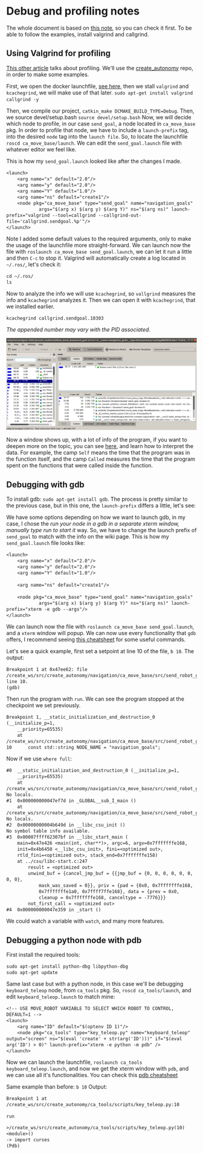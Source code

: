 # Debug and profiling notes

The whole document is based on [this note](http://wiki.ros.org/roslaunch/Tutorials/Roslaunch%20Nodes%20in%20Valgrind%20or%20GDB), so you can check it first.
To be able to follow the examples, install valgrind and callgrind.

## Using Valgrind for profiling

[This other article](http://wiki.ros.org/roslaunch/Tutorials/Profiling%20roslaunch%20nodes) talks about profiling.
We'll use the [create_autonomy](https://github.com/RoboticaUtnFrba/create_autonomy) repo, in order to make some examples.

First, we open the docker launchfile, [see here](https://github.com/RoboticaUtnFrba/create_autonomy/wiki/Setup-Docker), then we stall `valgrind` and `kcachegrind`, we will make use of that later. `sudo apt-get install valgrind callgrind -y`

Then, we compile our project, `catkin_make DCMAKE_BUILD_TYPE=Debug`.
Then, we source devel/setup.bash `source devel/setup.bash`
Now, we will decide which node to profile, in our case `send_goal`, a node located in `ca_move_base` pkg.
In order to profile that node, we have to include a `launch-prefix` tag, into the desired `node` tag into the `launch file`.
So, to locate the launchfile `roscd ca_move_base/launch`.
We can edit the `send_goal.launch` file with whatever editor we feel like.

This is how my `send_goal.launch` looked like after the changes I made.
    
    <launch>
        <arg name="x" default="2.0"/>
        <arg name="y" default="2.0"/>
        <arg name="Y" default="1.0"/>
        <arg name="ns" default="create1"/>
        <node pkg="ca_move_base" type="send_goal" name="navigation_goals"
                args="$(arg x) $(arg y) $(arg Y)" ns="$(arg ns)" launch-prefix="valgrind --tool=callgrind --callgrind-out-file='callgrind.sendgoal.%p'"/>
    </launch>

Note I added some default values to the required arguments, only to make the usage of the launchfile more straight-forward.
We can launch now the file with `roslaunch ca_move_base send_goal.launch`, we can let it run a little and then `C-c` to stop it.
Valgrind will automatically create a log located in `~/.ros/`, let's check it:
    
    cd ~/.ros/
    ls

Now to analyze the info we will use `kcachegrind`, so `vallgrind` measures the info and `kcachegrind` analyzes it.
Then we can open it with `kcachegrind`, that we installed earlier.

    
    kcachegrind callgrind.sendgoal.10303
*The appended number may vary with the PID associated.*

![kcachegrind](media/kcachegrind.png)

Now a window shows up, with a lot of info of the program, if you want to deepen more on the topic, you can see [here](http://valgrind.org/docs/), and learn how to interpret the data.
For example, the camp `Self` means the time that the program was in the function itself, and the camp `Called` measures the time that the program spent on the functions that were called inside the function.

## Debugging with gdb

To install gdb: `sudo apt-get install gdb`.
The process is pretty similar to the previous case, but in this one, the `launch-prefix` differs a little, let's see:

We have some options depending on how we want to launch gdb, in my case, I chose the *run your node in a gdb in a separate xterm window, manually type run to start it* way.
So, we have to change the launch prefix of `send_goal` to match with the info on the wiki page.
This is how my `send_goal.launch` file looks like:

    <launch>
        <arg name="x" default="2.0"/>
        <arg name="y" default="2.0"/>
        <arg name="Y" default="1.0"/>

        <arg name="ns" default="create1"/>

        <node pkg="ca_move_base" type="send_goal" name="navigation_goals"
                args="$(arg x) $(arg y) $(arg Y)" ns="$(arg ns)" launch-prefix="xterm -e gdb --args"/>
    </launch>

We can launch now the file with `roslaunch ca_move_base send_goal.launch`, and a `xterm` window will popup.
We can now use every functionality that `gdb` offers, I recommend seeing [this cheatsheet](https://darkdust.net/files/GDB%20Cheat%20Sheet.pdf) for some useful commands.

Let's see a quick example, first set a setpoint at line 10 of the file, `b 10`.
The output:

    Breakpoint 1 at 0x47ee62: file /create_ws/src/create_autonomy/navigation/ca_move_base/src/send_robot_goal.cpp, line 10.
    (gdb) 

Then run the program with `run`.
We can see the program stopped at the checkpoint we set previously.

    Breakpoint 1, __static_initialization_and_destruction_0 (__initialize_p=1, 
        __priority=65535)
        at /create_ws/src/create_autonomy/navigation/ca_move_base/src/send_robot_goal.cpp:10
    10      const std::string NODE_NAME = "navigation_goals";

Now if we use `where full`:

    #0  __static_initialization_and_destruction_0 (__initialize_p=1, 
        __priority=65535)
        at /create_ws/src/create_autonomy/navigation/ca_move_base/src/send_robot_goal.cpp:10
    No locals.
    #1  0x000000000047ef7d in _GLOBAL__sub_I_main ()
        at /create_ws/src/create_autonomy/navigation/ca_move_base/src/send_robot_goal.cpp:48
    No locals.
    #2  0x00000000004b649d in __libc_csu_init ()
    No symbol table info available.
    #3  0x00007ffff62307bf in __libc_start_main (
        main=0x47e426 <main(int, char**)>, argc=6, argv=0x7fffffffe168, 
        init=0x4b6450 <__libc_csu_init>, fini=<optimized out>, 
        rtld_fini=<optimized out>, stack_end=0x7fffffffe158)
        at ../csu/libc-start.c:247
            result = <optimized out>
            unwind_buf = {cancel_jmp_buf = {{jmp_buf = {0, 0, 0, 0, 0, 0, 0, 0}, 
                mask_was_saved = 0}}, priv = {pad = {0x0, 0x7fffffffe168, 
                0x7fffffffe1a0, 0x7ffff7ffe168}, data = {prev = 0x0, 
                cleanup = 0x7fffffffe168, canceltype = -7776}}}
            not_first_call = <optimized out>
    #4  0x000000000047e359 in _start ()

We could watch a variable with `watch`, and many more features.

## Debugging a python node with pdb

First install the required tools:

    sudo apt-get install python-dbg libpython-dbg
    sudo apt-get update

Same last case but with a python node, in this case we'll be debugging `keyboard_teleop` node, from `ca_tools` pkg.
So, `roscd ca_tools/launch`, and edit `keyboard_teleop.launch` to match mine:

    <!-- USE MOVE_ROBOT VARIABLE TO SELECT WHICH ROBOT TO CONTROL, DEFAULT=1 -->
    <launch>
        <arg name="ID" default="$(optenv ID 1)"/>
        <node pkg="ca_tools" type="key_teleop.py" name="keyboard_teleop" output="screen" ns="$(eval 'create' + str(arg('ID')))" if="$(eval arg('ID') > 0)" launch-prefix="xterm -e python -m pdb" />
    </launch>

Now we can launch the launchfile, `roslaunch ca_tools keyboard_teleop.launch`, and now we get the xterm window with `pdb`, and we can use all it's functionalities.
You can check this [pdb cheatsheet](https://appletree.or.kr/quick_reference_cards/Python/Python%20Debugger%20Cheatsheet.pdf)

Same example than before: `b 10`
Output:

    Breakpoint 1 at /create_ws/src/create_autonomy/ca_tools/scripts/key_teleop.py:10

`run`

    >/create_ws/src/create_autonomy/ca_tools/scripts/key_teleop.py(10)<module>()
    -> import curses
    (Pdb) 
